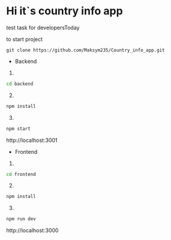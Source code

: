 # Hi it`s country info app 
test task for developersToday

to start project

`git clone https://github.com/Maksym235/Country_info_app.git`

- Backend
1.
```bash
cd backend
```
2.
```bash
npm install
```
3.
```bash
npm start
```
http://localhost:3001


- Frontend
1.
```bash
cd frontend
```
2.
```bash
npm install
```
3.
```bash
npm run dev
```

http://localhost:3000

